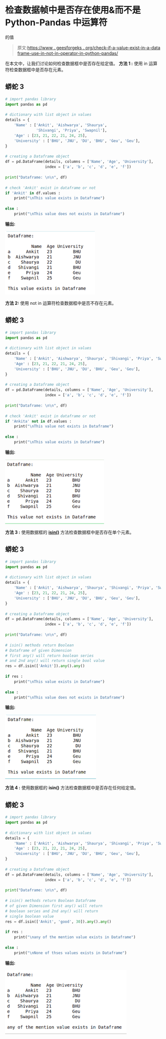 # 检查数据帧中是否存在使用&而不是 Python-Pandas 中运算符

的值

> 原文:[https://www . geesforgeks . org/check-if-a-value-exist-in-a-data frame-use-in-not-in-operator-in-python-pandas/](https://www.geeksforgeeks.org/check-if-a-value-exists-in-a-dataframe-using-in-not-in-operator-in-python-pandas/)

在本文中，让我们讨论如何检查数据框中是否存在给定值。
**方法 1 :** 使用 in 运算符检查数据框中是否存在元素。

## 蟒蛇 3

```py
# import pandas library
import pandas as pd

# dictionary with list object in values
details = {
    'Name' : ['Ankit', 'Aishwarya', 'Shaurya',
              'Shivangi', 'Priya', 'Swapnil'],
    'Age' : [23, 21, 22, 21, 24, 25],
    'University' : ['BHU', 'JNU', 'DU', 'BHU', 'Geu', 'Geu'],
}

# creating a Dataframe object
df = pd.DataFrame(details, columns = ['Name', 'Age', 'University'],
                  index = ['a', 'b', 'c', 'd', 'e', 'f'])

print("Dataframe: \n\n", df)

# check 'Ankit' exist in dataframe or not
if 'Ankit' in df.values :
    print("\nThis value exists in Dataframe")

else :
    print("\nThis value does not exists in Dataframe")
```

**输出:**

![](img/681be786374ffae651dfed56ecb5c2cd.png)

**方法 2:** 使用 not in 运算符检查数据框中是否不存在元素。

## 蟒蛇 3

```py
# import pandas library
import pandas as pd

# dictionary with list object in values
details = {
    'Name' : ['Ankit', 'Aishwarya', 'Shaurya', 'Shivangi', 'Priya', 'Swapnil'],
    'Age' : [23, 21, 22, 21, 24, 25],
    'University' : ['BHU', 'JNU', 'DU', 'BHU', 'Geu', 'Geu'],
}

# creating a Dataframe object
df = pd.DataFrame(details, columns = ['Name', 'Age', 'University'],
                  index = ['a', 'b', 'c', 'd', 'e', 'f'])

print("Dataframe: \n\n", df)

# check 'Ankit' exist in dataframe or not
if 'Ankita' not in df.values :
    print("\nThis value not exists in Dataframe")

else :
    print("\nThis value exists in Dataframe")

```

**输出:**

![python-isin-2](img/3ce2038b08456a07b442552e66c5de8e.png)

**方法 3 :** 使用数据框的 [**isin()**](https://www.geeksforgeeks.org/python-pandas-dataframe-isin/) 方法检查数据框中是否存在单个元素。

## 蟒蛇 3

```py
# import pandas library
import pandas as pd

# dictionary with list object in values
details = {
    'Name' : ['Ankit', 'Aishwarya', 'Shaurya', 'Shivangi', 'Priya', 'Swapnil'],
    'Age' : [23, 21, 22, 21, 24, 25],
    'University' : ['BHU', 'JNU', 'DU', 'BHU', 'Geu', 'Geu'],
}

# creating a Dataframe object
df = pd.DataFrame(details, columns = ['Name', 'Age', 'University'],
                  index = ['a', 'b', 'c', 'd', 'e', 'f'])

print("Dataframe: \n\n", df)

# isin() methods return Boolean
# Dataframe of given Dimension
# first any() will return boolean series
# and 2nd any() will return single bool value
res = df.isin(['Ankit']).any().any()

if res :
    print("\nThis value exists in Dataframe")

else :
    print("\nThis value does not exists in Dataframe")
```

**输出:**

![python-isin-4](img/bbf0253a532e26c45edb3f810c1ed9e2.png)

**方法 4 :** 使用数据框的 **isin()** 方法检查数据框中是否存在任何给定值。

## 蟒蛇 3

```py
# import pandas library
import pandas as pd

# dictionary with list object in values
details = {
    'Name' : ['Ankit', 'Aishwarya', 'Shaurya', 'Shivangi', 'Priya', 'Swapnil'],
    'Age' : [23, 21, 22, 21, 24, 25],
    'University' : ['BHU', 'JNU', 'DU', 'BHU', 'Geu', 'Geu'],
}

# creating a Dataframe object
df = pd.DataFrame(details, columns = ['Name', 'Age', 'University'],
                  index = ['a', 'b', 'c', 'd', 'e', 'f'])

print("Dataframe: \n\n", df)

# isin() methods return Boolean Dataframe
# of given Dimension first any() will return
# boolean series and 2nd any() will return
# single boolean value
res = df.isin(['Ankit', 'good', 30]).any().any()

if res :
    print("\nany of the mention value exists in Dataframe")

else :
    print("\nNone of thses values exists in Dataframe")
```

**输出:**

![](img/0c1bb3326df03ab02dac14535861a921.png)